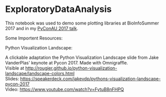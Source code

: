 # ExploratoryDataAnalysis

This notebook was used to demo some plotting libraries at BioInfoSummer 2017 and in my [PyConAU 2017 talk](https://www.youtube.com/watch?v=6d3Yk7a2qYI).


Some Importent Resources:

Python Visualization Landscape:

A clickable adaptation the Python Visualization Landscape slide from Jake VanderPlas' keynote at Pycon 2017. Made with Omnigraffle. <br>
Visible at http://rougier.github.io/python-visualization-landscape/landscape-colors.html <br>
Slides: https://speakerdeck.com/jakevdp/pythons-visualization-landscape-pycon-2017 <br>
Video: https://www.youtube.com/watch?v=FytuB8nFHPQ <br>
